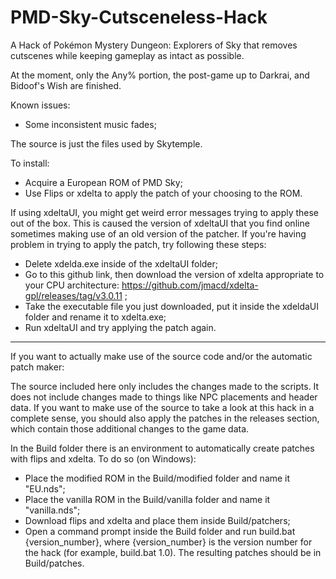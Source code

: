 # PMD-Sky-Cutsceneless-Hack

A Hack of Pokémon Mystery Dungeon: Explorers of Sky that removes cutscenes while keeping gameplay as intact as possible.

At the moment, only the Any% portion, the post-game up to Darkrai, and Bidoof's Wish are finished.

Known issues:

- Some inconsistent music fades;

The source is just the files used by Skytemple.

To install:

- Acquire a European ROM of PMD Sky;
- Use Flips or xdelta to apply the patch of your choosing to the ROM.

If using xdeltaUI, you might get weird error messages trying to apply these out of the box. This is caused the version of xdeltaUI that you find online sometimes making use of an old version of the patcher. If you're having problem in trying to apply the patch, try following these steps:

- Delete xdelda.exe inside of the xdeltaUI folder;
- Go to this github link, then download the version of xdelta appropriate to your CPU architecture: https://github.com/jmacd/xdelta-gpl/releases/tag/v3.0.11 ;
- Take the executable file you just downloaded, put it inside the xdeldaUI folder and rename it to xdelta.exe;
- Run xdeltaUI and try applying the patch again.

--------

If you want to actually make use of the source code and/or the automatic patch maker:

The source included here only includes the changes made to the scripts. It does not include changes made to things like NPC placements and header data.
If you want to make use of the source to take a look at this hack in a complete sense, you should also apply the patches in the releases section, which contain those additional changes to the game data.

In the Build folder there is an environment to automatically create patches with flips and xdelta. To do so (on Windows):
- Place the modified ROM in the Build/modified folder and name it "EU.nds";
- Place the vanilla ROM in the Build/vanilla folder and name it "vanilla.nds";
- Download flips and xdelta and place them inside Build/patchers;
- Open a command prompt inside the Build folder and run build.bat {version_number}, where {version_number} is the version number for the hack (for example, build.bat 1.0). The resulting patches should be in Build/patches.
